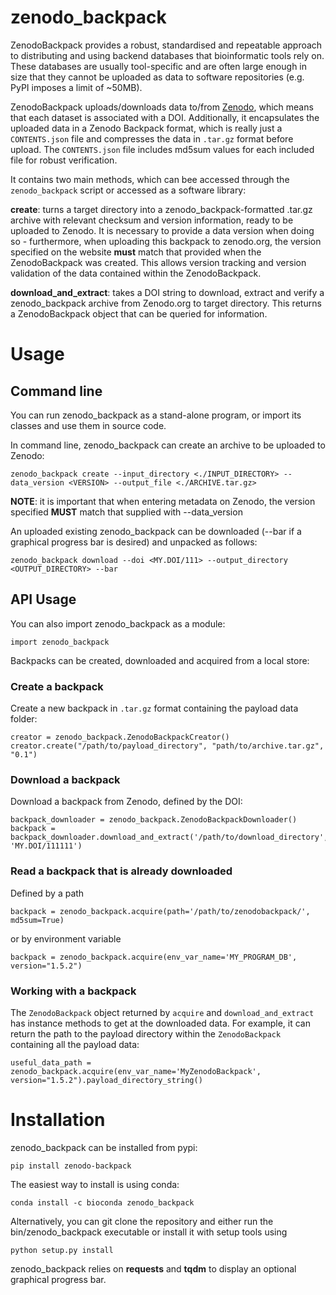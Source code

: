 # zenodo_backpack

ZenodoBackpack provides a robust, standardised and repeatable approach to
distributing and using backend databases that bioinformatic tools rely on. These
databases are usually tool-specific and are often large enough in size that they
cannot be uploaded as data to software repositories (e.g. PyPI imposes a limit
of ~50MB).

ZenodoBackpack uploads/downloads data to/from [Zenodo](https://zenodo.org),
which means that each dataset is associated with a DOI. Additionally, it
encapsulates the uploaded data in a Zenodo Backpack format, which is really just
a `CONTENTS.json` file and compresses the data in `.tar.gz` format before
upload. The `CONTENTS.json` file includes md5sum values for each included file
for robust verification.

It contains two main methods, which can bee accessed through the
`zenodo_backpack` script or accessed as a software library:

**create**: turns a target directory into a zenodo_backpack-formatted .tar.gz archive with relevant checksum and version information, ready to be uploaded to Zenodo. It is necessary to provide a data version when doing so - furthermore, when uploading this backpack to zenodo.org, the version specified on the website **must** match that provided when the ZenodoBackpack was created. This allows version tracking and version validation of the data contained within the ZenodoBackpack. 
     
**download_and_extract**: takes a DOI string to download, extract and verify a zenodo_backpack archive from Zenodo.org to target directory. This returns a ZenodoBackpack object that can be queried for information. 
    

# Usage

## Command line
You can run zenodo_backpack as a stand-alone program, or import its classes and use them in source code. 

In command line, zenodo_backpack can create an archive to be uploaded to Zenodo: 

```
zenodo_backpack create --input_directory <./INPUT_DIRECTORY> --data_version <VERSION> --output_file <./ARCHIVE.tar.gz>
```

**NOTE**: it is important that when entering metadata on Zenodo, the version specified **MUST** match that supplied with --data_version

An uploaded existing zenodo_backpack can be downloaded (--bar if a graphical progress bar is desired) and unpacked as follows: 

```
zenodo_backpack download --doi <MY.DOI/111> --output_directory <OUTPUT_DIRECTORY> --bar
```

## API Usage

You can also import zenodo_backpack as a module: 

```
import zenodo_backpack
```

Backpacks can be created, downloaded and acquired from a local store:

### Create a backpack

Create a new backpack in `.tar.gz` format containing the payload data folder:
```
creator = zenodo_backpack.ZenodoBackpackCreator()
creator.create("/path/to/payload_directory", "path/to/archive.tar.gz", "0.1")
```

### Download a backpack

Download a backpack from Zenodo, defined by the DOI:
```
backpack_downloader = zenodo_backpack.ZenodoBackpackDownloader()
backpack = backpack_downloader.download_and_extract('/path/to/download_directory', 'MY.DOI/111111')
```

### Read a backpack that is already downloaded

Defined by a path
```
backpack = zenodo_backpack.acquire(path='/path/to/zenodobackpack/', md5sum=True)
```
or by environment variable
```
backpack = zenodo_backpack.acquire(env_var_name='MY_PROGRAM_DB', version="1.5.2")
```

### Working with a backpack

The `ZenodoBackpack` object returned by `acquire` and `download_and_extract` has instance methods to get at the downloaded data. For example, it can return the path to the payload directory within the `ZenodoBackpack` containing all the payload data:

```
useful_data_path = zenodo_backpack.acquire(env_var_name='MyZenodoBackpack', version="1.5.2").payload_directory_string()
```

# Installation

zenodo_backpack can be installed from pypi:

```
pip install zenodo-backpack
```

The easiest way to install is using conda:

```
conda install -c bioconda zenodo_backpack
```

Alternatively, you can git clone the repository and either run the bin/zenodo_backpack executable or install it with setup tools using 

```
python setup.py install
```

zenodo_backpack relies on **requests** and **tqdm** to display an optional graphical progress bar. 
